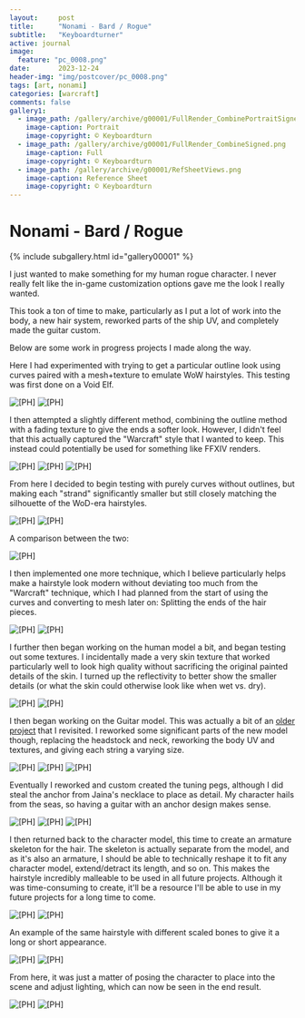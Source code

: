 ```yaml
---
layout:     post
title:      "Nonami - Bard / Rogue"
subtitle:   "Keyboardturner"
active: journal
image:
  feature: "pc_0008.png"
date:       2023-12-24
header-img: "img/postcover/pc_0008.png"
tags: [art, nonami]
categories: [warcraft]
comments: false
gallery1: 
  - image_path: /gallery/archive/g00001/FullRender_CombinePortraitSigned.png
    image-caption: Portrait
    image-copyright: © Keyboardturn
  - image_path: /gallery/archive/g00001/FullRender_CombineSigned.png
    image-caption: Full
    image-copyright: © Keyboardturn
  - image_path: /gallery/archive/g00001/RefSheetViews.png
    image-caption: Reference Sheet
    image-copyright: © Keyboardturn
---
```


# Nonami - Bard / Rogue

<!-- Gallery __-->
      
{% include subgallery.html id="gallery00001" %}

<!-- end of GALLERY __ -->

I just wanted to make something for my human rogue character. I never really felt like the in-game customization options gave me the look I really wanted.

This took a ton of time to make, particularly as I put a lot of work into the body, a new hair system, reworked parts of the ship UV, and completely made the guitar custom.

Below are some work in progress projects I made along the way.

Here I had experimented with trying to get a particular outline look using curves paired with a mesh+texture to emulate WoW hairstyles. This testing was first done on a Void Elf.

<img loading="lazy" src="/assets/images/nonami_bard/blenderpreview1.png" alt="[PH]"/>

<img loading="lazy" src="/assets/images/nonami_bard/blenderpreview2.png" alt="[PH]"/>

I then attempted a slightly different method, combining the outline method with a fading texture to give the ends a softer look. However, I didn't feel that this actually captured the "Warcraft" style that I wanted to keep. This instead could potentially be used for something like FFXIV renders.

<img loading="lazy" src="/assets/images/nonami_bard/blenderpreview3.png" alt="[PH]"/>

<img loading="lazy" src="/assets/images/nonami_bard/blenderpreview4.png" alt="[PH]"/>

<img loading="lazy" src="/assets/images/nonami_bard/blenderpreview5.png" alt="[PH]"/>

From here I decided to begin testing with purely curves without outlines, but making each "strand" significantly smaller but still closely matching the silhouette of the WoD-era hairstyles.

<img loading="lazy" src="/assets/images/nonami_bard/blenderpreview6.png" alt="[PH]"/>

<img loading="lazy" src="/assets/images/nonami_bard/blenderpreview7.png" alt="[PH]"/>

A comparison between the two:

<img loading="lazy" src="/assets/images/nonami_bard/blenderpreview8.png" alt="[PH]"/>

I then implemented one more technique, which I believe particularly helps make a hairstyle look modern without deviating too much from the "Warcraft" technique, which I had planned from the start of using the curves and converting to mesh later on: Splitting the ends of the hair pieces.

<img loading="lazy" src="/assets/images/nonami_bard/blenderpreview9.png" alt="[PH]"/>

<img loading="lazy" src="/assets/images/nonami_bard/blenderpreview10.png" alt="[PH]"/>

I further then began working on the human model a bit, and began testing out some textures. I incidentally made a very skin texture that worked particularly well to look high quality without sacrificing the original painted details of the skin. I turned up the reflectivity to better show the smaller details (or what the skin could otherwise look like when wet vs. dry).

<img loading="lazy" src="/assets/images/nonami_bard/blenderpreview11.png" alt="[PH]"/>

<img loading="lazy" src="/assets/images/nonami_bard/blenderpreview12.png" alt="[PH]"/>

I then began working on the Guitar model. This was actually a bit of an [older project](https://twitter.com/keyboardturn/status/1389332750730027017) that I revisited. I reworked some significant parts of the new model though, replacing the headstock and neck, reworking the body UV and textures, and giving each string a varying size.

<img loading="lazy" src="/assets/images/nonami_bard/blenderpreview13.png" alt="[PH]"/>

<img loading="lazy" src="/assets/images/nonami_bard/blenderpreview14.png" alt="[PH]"/>

<img loading="lazy" src="/assets/images/nonami_bard/blenderpreview15.png" alt="[PH]"/>

Eventually I reworked and custom created the tuning pegs, although I did steal the anchor from Jaina's necklace to place as detail. My character hails from the seas, so having a guitar with an anchor design makes sense.

<img loading="lazy" src="/assets/images/nonami_bard/blenderpreview16.png" alt="[PH]"/>

<img loading="lazy" src="/assets/images/nonami_bard/blenderpreview17.png" alt="[PH]"/>

<img loading="lazy" src="/assets/images/nonami_bard/blenderpreview18.png" alt="[PH]"/>

I then returned back to the character model, this time to create an armature skeleton for the hair. The skeleton is actually separate from the model, and as it's also an armature, I should be able to technically reshape it to fit any character model, extend/detract its length, and so on. This makes the hairstyle incredibly malleable to be used in all future projects. Although it was time-consuming to create, it'll be a resource I'll be able to use in my future projects for a long time to come.

<img loading="lazy" src="/assets/images/nonami_bard/blenderpreview19.png" alt="[PH]"/>

<img loading="lazy" src="/assets/images/nonami_bard/blenderpreview20.png" alt="[PH]"/>

An example of the same hairstyle with different scaled bones to give it a long or short appearance.

<img loading="lazy" src="/assets/images/nonami_bard/blenderpreview21.png" alt="[PH]"/>

<img loading="lazy" src="/assets/images/nonami_bard/blenderpreview22.png" alt="[PH]"/>

From here, it was just a matter of posing the character to place into the scene and adjust lighting, which can now be seen in the end result.

<img loading="lazy" src="/assets/images/nonami_bard/FullRender_CombineSigned.png" alt="[PH]"/>

<img loading="lazy" src="/assets/images/nonami_bard/FullRender_CombinePortraitSigned.png" alt="[PH]"/>